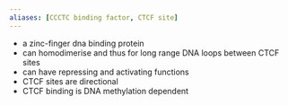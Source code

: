 ```yaml
---
aliases: [CCCTC binding factor, CTCF site]
---
```

- a zinc-finger dna binding protein 
- can homodimerise and thus for long range DNA loops between CTCF sites 
- can have repressing and activating functions 
- CTCF sites are directional 
- CTCF binding is DNA methylation dependent 